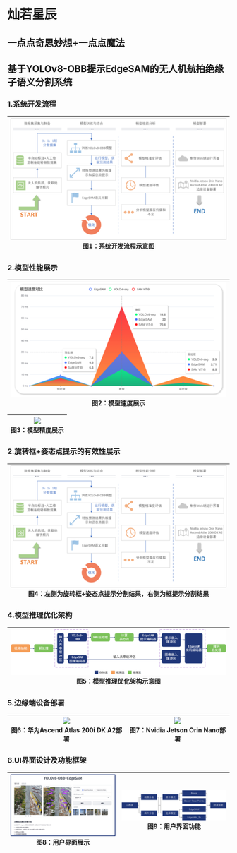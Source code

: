 # 灿若星辰
## 一点点奇思妙想+一点点魔法

## 基于YOLOv8-OBB提示EdgeSAM的无人机航拍绝缘子语义分割系统

### 1.系统开发流程
| ![](./img/1.png) <br> 图1：系统开发流程示意图 |
|:----------------------------------:|

### 2.模型性能展示
| ![](./img/2.png) <br> 图2：模型速度展示 |
|:-------------------------------:|

| ![](./img/3.png) <br> 图3：模型精度展示 |
|:-------------------------------:|

### 2.旋转框+姿态点提示的有效性展示
| ![](./img/4.png) <br> 图4：左侧为旋转框+姿态点提示分割结果，右侧为框提示分割结果 |
|:----------------------------------------------------:|

### 4.模型推理优化架构
| ![](./img/5.png) <br> 图5：模型推理优化架构示意图 |
|:------------------------------------:|

### 5.边缘端设备部署
| ![](./img/6.png) <br> 图6：华为Ascend Atlas 200i DK A2部署 | ![](./img/7.png) <br> 图7：Nvidia Jetson Orin Nano部署 |
|:----------------------------------------------------:|:--------------------------------------------------:|

### 6.UI界面设计及功能框架
| ![](./img/8.png) <br> 图8：用户界面展示 | ![](./img/9.png) <br> 图9：用户界面功能 |
|:-------------------------------:|:-------------------------------:|

